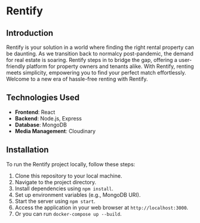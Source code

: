 # Rentify

## Introduction
Rentify is your solution in a world where finding the right rental property can be daunting. As we transition back to normalcy post-pandemic, the demand for real estate is soaring. Rentify steps in to bridge the gap, offering a user-friendly platform for property owners and tenants alike. With Rentify, renting meets simplicity, empowering you to find your perfect match effortlessly. Welcome to a new era of hassle-free renting with Rentify.


## Technologies Used
- **Frontend**: React
- **Backend**: Node.js, Express
- **Database**: MongoDB
- **Media Management**: Cloudinary

## Installation
To run the Rentify project locally, follow these steps:
1. Clone this repository to your local machine.
2. Navigate to the project directory.
3. Install dependencies using `npm install`.
4. Set up environment variables (e.g., MongoDB URI).
5. Start the server using `npm start`.
6. Access the application in your web browser at `http://localhost:3000`.
7. Or you can run `docker-compose up --build`.
